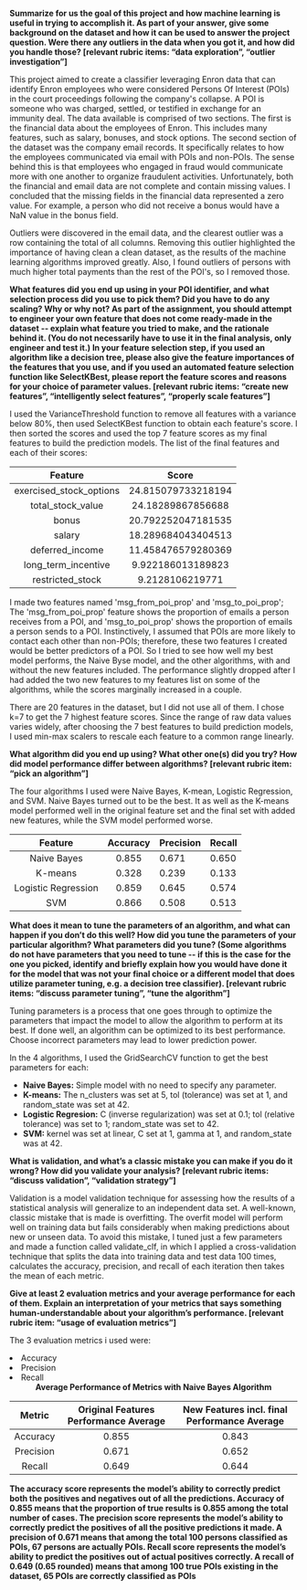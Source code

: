 <b>Summarize for us the goal of this project and how machine learning is useful in trying to accomplish it. As part of your answer, give some background on the dataset and how it can be used to answer the project question. Were there any outliers in the data when you got it, and how did you handle those?  [relevant rubric items: “data exploration”, “outlier investigation”]</b>

This project aimed to create a classifier leveraging Enron data that can identify Enron employees who were considered Persons Of Interest (POIs) in the court proceedings following the company's collapse. A POI is someone who was charged, settled, or testified in exchange for an immunity deal. The data available is comprised of two sections. The first is the financial data about the employees of Enron. This includes many features, such as salary, bonuses, and stock options. The second section of the dataset was the company email records. It specifically relates to how the employees communicated via email with POIs and non-POIs. The sense behind this is that employees who engaged in fraud would communicate more with one another to organize fraudulent activities. Unfortunately, both the financial and email data are not complete and contain missing values. I concluded that the missing fields in the financial data represented a zero value. For example, a person who did not receive a bonus would have a NaN value in the bonus field.  

Outliers were discovered in the email data, and the clearest outlier was a row containing the total of all columns. Removing this outlier highlighted the importance of having clean a clean dataset, as the results of the machine learning algorithms improved greatly. Also, I found outliers of persons with much higher total payments than the rest of the POI's, so I removed those.




<b>What features did you end up using in your POI identifier, and what selection process did you use to pick them? Did you have to do any scaling? Why or why not? As part of the assignment, you should attempt to engineer your own feature that does not come ready-made in the dataset -- explain what feature you tried to make, and the rationale behind it. (You do not necessarily have to use it in the final analysis, only engineer and test it.) In your feature selection step, if you used an algorithm like a decision tree, please also give the feature importances of the features that you use, and if you used an automated feature selection function like SelectKBest, please report the feature scores and reasons for your choice of parameter values.  [relevant rubric items: “create new features”, “intelligently select features”, “properly scale features”]</b>


I used the VarianceThreshold function to remove all features with a variance below 80%, then used SelectKBest function to obtain each feature's score. I then sorted the scores and used the top 7 feature scores as my final features to build the prediction models. The list of the final features and each of their scores:

|         Feature         |        Score       |
|:-----------------------:|:------------------:|
| exercised_stock_options | 24.815079733218194 |
| total_stock_value       | 24.18289867856688  |
| bonus                   | 20.792252047181535 |
| salary                  | 18.289684043404513 |
| deferred_income         | 11.458476579280369 |
| long_term_incentive     | 9.922186013189823  |
| restricted_stock        | 9.2128106219771    |


I made two features named 'msg_from_poi_prop' and 'msg_to_poi_prop'; The 'msg_from_poi_prop' feature shows the proportion of emails a person receives from a POI, and 'msg_to_poi_prop' shows the proportion of emails a person sends to a POI. Instinctively, I assumed that POIs are more likely to contact each other than non-POIs; therefore, these two features I created would be better predictors of a POI. So I tried to see how well my best model performs, the Naive Byse model, and the other algorithms, with and without the new features included. The performance slightly dropped after I had added the two new features to my features list on some of the algorithms, while the scores marginally increased in a couple.

There are 20 features in the dataset, but I did not use all of them. I chose k=7 to get the 7 highest feature scores. Since the range of raw data values varies widely, after choosing the 7 best features to build prediction models, I used min-max scalers to rescale each feature to a common range linearly.

<b>What algorithm did you end up using? What other one(s) did you try? How did model performance differ between algorithms?  [relevant rubric item: “pick an algorithm”]</b>

The four algorithms I used were Naive Bayes, K-mean, Logistic Regression, and SVM. Naive Bayes turned out to be the best. It as well as the K-means model performed well in the original feature set and the final set with added new features, while the SVM model performed worse.
 
|       Feature       | Accuracy | Precision | Recall |
|:-------------------:|:--------:|-----------|--------|
| Naive Bayes         | 0.855    | 0.671     | 0.650  |
| K-means             | 0.328    | 0.239     | 0.133  |
| Logistic Regression | 0.859    | 0.645     | 0.574  |
| SVM                 | 0.866    | 0.508     | 0.513  |


<b>What does it mean to tune the parameters of an algorithm, and what can happen if you don’t do this well?  How did you tune the parameters of your particular algorithm? What parameters did you tune? (Some algorithms do not have parameters that you need to tune -- if this is the case for the one you picked, identify and briefly explain how you would have done it for the model that was not your final choice or a different model that does utilize parameter tuning, e.g. a decision tree classifier).  [relevant rubric items: “discuss parameter tuning”, “tune the algorithm”]</b>

Tuning parameters is a process that one goes through to optimize the parameters that impact the model to allow the algorithm to perform at its best. If done well, an algorithm can be optimized to its best performance. Choose incorrect parameters may lead to lower prediction power.

In the 4 algorithms, I used the GridSearchCV function to get the best parameters for each:

<ul>
<li><b>Naive Bayes:</b> Simple model with no need to specify any parameter. <br>
<li><b>K-means:</b> The n_clusters was set at 5, tol (tolerance) was set at 1, and random_state was set at 42. <br>
<li><b>Logistic Regresion:</b> C (inverse regularization) was set at 0.1; tol (relative tolerance) was set to 1; random_state was set to 42. <br>
<li><b>SVM:</b> kernel was set at linear, C set at 1, gamma at 1, and random_state was at 42.
</ul>


<b>What is validation, and what’s a classic mistake you can make if you do it wrong? How did you validate your analysis?  [relevant rubric items: “discuss validation”, “validation strategy”]</b>

Validation is a model validation technique for assessing how the results of a statistical analysis will generalize to an
independent data set. A well-known, classic mistake that is made is overfitting. The overfit model will perform well on training data but fails considerably when making predictions about new or unseen data. To avoid this mistake, I tuned just a few parameters and made a function called validate_clf, in which I applied a cross-validation technique that splits the data into training data and test data 100 times, calculates the accuracy, precision, and recall of each iteration then takes the mean of each metric.


<b>Give at least 2 evaluation metrics and your average performance for each of them.  Explain an interpretation of your metrics that says something human-understandable about your algorithm’s performance. [relevant rubric item: “usage of evaluation metrics”]</b>

The 3 evaluation metrics i used were:
<li>Accuracy</li>
<li>Precision</li>
<li>Recall</li>
<center><b>Average Performance of Metrics with Naive Bayes Algorithm<b></center>

|   Metric  | Original Features Performance Average | New Features incl. final Performance Average |
|:---------:|:----------------------------:|:--------------------------------------------:|
| Accuracy  |             0.855            |                     0.843                    |
| Precision |             0.671            |                     0.652                    |
| Recall    |             0.649            |                     0.644                    |
    
    
The accuracy score represents the model’s ability to correctly predict both the positives and negatives out of all the predictions. Accuracy of 0.855 means that the proportion of true results is 0.855 among the total number of cases. The precision score represents the model’s ability to correctly predict the positives of all the positive predictions it made. A precision of 0.671 means that among the total 100 persons classified as POIs, 67 persons are actually POIs. Recall score represents the model’s ability to predict the positives out of actual positives correctly. A recall of 0.649 (0.65 rounded) means that among 100 true POIs existing in the dataset, 65 POIs are correctly classified as POIs

